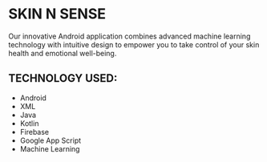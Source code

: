   # SKIN N SENSE
  Our innovative Android application combines advanced machine learning technology with intuitive design to empower you to take control of your skin health and emotional well-being.

## TECHNOLOGY USED:
<ul>
  <li>Android</li>
   <li>XML</li>
   <li>Java</li>
   <li>Kotlin</li>
   <li>Firebase</li>
   <li>Google App Script</li>
   <li>Machine Learning</li>
</ul>
